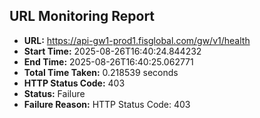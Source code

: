 ## URL Monitoring Report

- **URL:** https://api-gw1-prod1.fisglobal.com/gw/v1/health
- **Start Time:** 2025-08-26T16:40:24.844232
- **End Time:** 2025-08-26T16:40:25.062771
- **Total Time Taken:** 0.218539 seconds
- **HTTP Status Code:** 403
- **Status:** Failure
- **Failure Reason:** HTTP Status Code: 403
